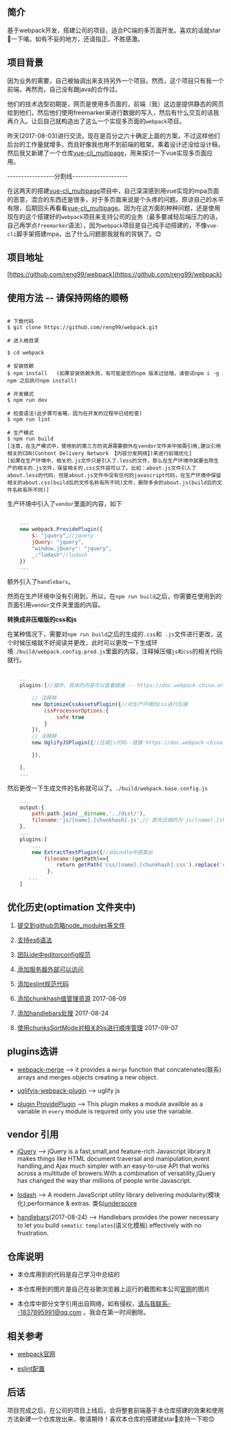 ## 简介

基于webpack开发，搭建公司的项目，适合PC端的多页面开发。喜欢的话就star🌟一下咯。如有不妥的地方，还请指正，不胜感激。


## 项目背景

因为业务的需要，自己被抽调出来支持另外一个项目。然而，这个项目只有我一个前端，再然而，自己没有跟java的合作过。

他们的技术选型初期是，网页是使用多页面的，前端（我）这边是提供静态的网页给到他们，然后他们使用freemarker来进行数据的写入，然后有什么交互的话我再介入。让后自己就构造出了这么一个实现多页面的`webpack`项目。

昨天(2017-08-03)进行交流，现在是百分之六十确定上面的方案，不过这样他们后台的工作量就增多，而且好像我也用不到前端的框架。乘着设计还没给设计稿，然后我又新建了一个仓库[vue-cli_multipage](https://github.com/reng99/vue-cli_multipage)，用来探讨一下vue实现多页面应用。

-----------------分割线--------------------

在这两天的搭建[vue-cli_multipage](https://github.com/reng99/vue-cli_multipage)项目中，自己深深感到用vue实现的mpa页面的恶意，混合的东西还是很多，对于多页面来说是个头疼的问题。原谅自己的水平有限，后期回头再看看[vue-cli_multipage](https://github.com/reng99/vue-cli_multipage)。因为在这方面的种种问题，还是使用现在的这个搭建好的`webpack`项目来支持公司的业务（最多要减轻后端压力的话，自己再学点`freemarker`语法），因为`webpack`项目是自己纯手动搭建的，不像`vue-cli`脚手架搭建mpa，出了什么问题那我就有的背锅了。:blush:


## 项目地址

[https://github.com/reng99/webpack](https://github.com/reng99/webpack)



## 使用方法 -- 请保持网络的顺畅

```

# 下载代码
$ git clone https://github.com/reng99/webpack.git

# 进入根目录

$ cd webpack

# 安装依赖
$ npm install   (如果安装依赖失败，有可能是您的npm 版本过低哦，请尝试npm i -g npm 之后执行npm install)

# 开发模式
$ npm run dev

# 检查语法(此步骤可省略，因为在开发的过程中已经检查)
$ npm run lint

# 生产模式
$ npm run build
[注意，在生产模式中，使用到的第三方的资源需要额外在vendor文件夹中按需引用,建议引用相关的CDN(Content Delivery Network 【内容分发网络】)来进行前端优化]
[如果在生产环境中，相关的.js文件只是引入了.less的文件，那么在生产环境中就要去除生产的相关的.js文件，保留相关的.css文件就可以了。比如：about.js文件引入了about.less的代码，但是about.js文件中没有任何的javascript代码，在生产环境中保留相关的about.css(build后的文件名称有所不同)文件，删除多余的about.js(build后的文件名称有所不同)]

```

生产环境中引入了`vendor`里面的内容，如下

```javascript

    ...
    new webpack.ProvidePlugin({
        $: "jquery",//jquery
        jQuery: "jquery",
        "window.jQuery": "jquery",
        _:"lodash"//lodash
    })
    ...

```
额外引入了`handlebars`。

然而在生产环境中没有引用到，所以，在`npm run build`之后，你需要在使用到的页面引用`vendor`文件夹里面的内容。


**转换成非压缩版的css和js**

在某种情况下，需要对`npm run build`之后的生成的`.css`和  `.js`文件进行更改，这个时候压缩就不好阅读并更改，此时可以更改一下生成环境`./build/webpack.config.prod.js`里面的内容，注释掉压缩`js和css`的相关代码就行。

```javascript

    ..
    plugins:[//插件，具体的内容可以查看链接 -- https://doc.webpack-china.org/plugins/

        // 注释掉
        new OptimizeCssAssetsPlugin({//对生产环境的css进行压缩
            cssProcessorOptions:{
                safe:true
            }
        }),
        // 注释掉
        new UglifyJSPlugin({//压缩js代码--链接 https://doc.webpack-china.org/plugins/uglifyjs-webpack-plugin/

        }),

    ],
    ...

````
然后更改一下生成文件的名称就可以了。`./build/webpack.base.config.js`

```javascript
    ...
    output:{
        path:path.join(__dirname,'../dist/'),
        filename:'js/[name].[chunkhash].js',// 原先压缩的为'js/[name].[chunkhash].min.js'
    },
    ...
    plugins:[
        ...
        new ExtractTextPlugin({//从bundle中提取出
            filename:(getPath)=>{
                return getPath('css/[name].[chunkhash].css').replace('css/js', 'css'); // 原名'css/[name].[chunkhash].min.css'
             },
       ...
    ]
```



## 优化历史(optimation 文件夹中)

1. [提交到github忽略node_modules等文件](./optimization/gitignore.md)

2. [支持es6语法](./optimization/supportEs6.md)

3. [团队ide中editorconfig规范](./optimization/editorconfig.md)

4. [添加服务器外部可以访问](./optimization/devhost.md)

5. [添加eslint规范代码](./optimization/eslint.md)

6. [添加chunkhash值管理资源](./optimization/chunkhash.md) 2017-08-09

7. [添加handlebars处理](./optimization/handlebars.md) 2017-08-24

8. [使用chunksSortMode对相关的js进行顺序管理](./optimization/jsQueue.md) 2017-09-07



## plugins选讲

- [webpack-merge](https://npm.taobao.org/package/webpack-merge) --> it provides a `merge` function that concatenates(联系) arrays and merges objects creating a new object.

- [uglifyjs-webpack-plugin](https://doc.webpack-china.org/plugins/uglifyjs-webpack-plugin/) --> uglify js

- [plugin ProvidePlugin](https://webpack.github.io/docs/shimming-modules.html#plugin-provideplugin) --> This plugin makes a module availble as a variable in `every` module is required only you use the variable.


## vendor 引用

- [jQuery](https://jquery.com/) --> jQuery is a fast,small,and feature-rich Javascript library.It makes things like HTML document traversal and manipulation,event handling,and Ajax much simpler with an easy-to-use API that works across a multitude of browers.With a combination of versatility,jQuery has changed the way thar millions of people write Javascript.

- [lodash](https://lodash.com/) --> A modern JavaScript utility library delivering modularity(模块化),performance & extras. 类似[underscore](http://underscorejs.org/)

- [handlebars](http://handlebarsjs.com/)(2017-08-24) --> Handlebars provides the power necessary to let you build `sematic templates`(语义化模板) effectively with no frustration.



## 仓库说明

- 本仓库用到的代码是自己学习中总结的

- 本仓库用到的图片是自己在谷歌浏览器上运行的截图和本公司[官网](https://www.52tt.com/)的图片

- 本仓库中部分文字引用出自网络，如有侵权，请与我联系--1837895991@qq.com 。我会在第一时间删除。


## 相关参考

- [webpack官网](http://webpack.github.io/)

- [eslint配置](http://eslint.org/docs/user-guide/configuring)


## 后话

项目完成之后，在公司的项目上线后，会将整套前端基于本仓库搭建的效果和使用方法新建一个仓库放出来，敬请期待！喜欢本仓库的搭建就star🌟支持一下啦:blush:

